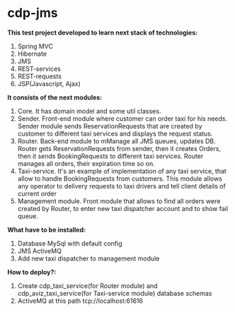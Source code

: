 cdp-jms
=======

**This test project developed to learn next stack of technologies:**

1. Spring MVC
2. Hibernate 
3. JMS
4. REST-services
5. REST-requests
6. JSP(Javascript, Ajax)



**It consists of the next modules:**

1. Core. It has domain model and some util classes.
2. Sender. Front-end module where customer can order taxi for his needs.  Sender module sends ReservationRequests that are created by customer to different taxi services and displays the request status.
3. Router. Back-end module to mManage all JMS queues, updates DB. Router gets ReservationRequests from sender, then it creates Orders, then it sends BookingRequests to different taxi services. Router manages all orders, their expiration time so on.
4. Taxi-service. It's an example of implementation of any taxi service, that allow to handle BookingRequests from customers. This module allows any operator to delivery requests to taxi drivers and tell client details of current order
5. Management module. Front module that allows to find all orders were created by Router, to enter new taxi dispatcher account and to show fail queue.



**What have to be installed:**

1. Database MySql with default config
2. JMS ActiveMQ
3. Add new taxi dispatcher to management module


**How to deploy?:**

1. Create cdp_taxi_service(for Router module) and cdp_aviz_taxi_service(for Taxi-service module) database schemas
2. ActiveMQ at this path tcp://localhost:61616

